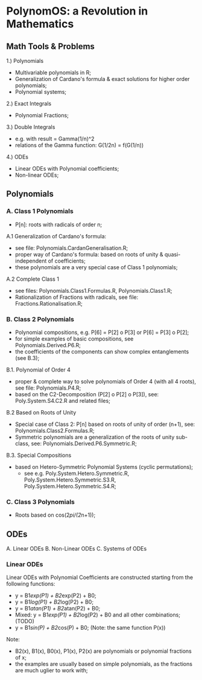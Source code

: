 # PolynomOS: a Revolution in Mathematics

## Math Tools & Problems

1.) Polynomials
- Multivariable polynomials in R;
- Generalization of Cardano's formula & exact solutions for higher order polynomials;
- Polynomial systems;

2.) Exact Integrals
- Polynomial Fractions;

3.) Double Integrals
- e.g. with result = Gamma(1/n)^2
- relations of the Gamma function: G(1/2n) = f(G(1/n))

4.) ODEs
- Linear ODEs with Polynomial coefficients;
- Non-linear ODEs;

## Polynomials

### A. Class 1 Polynomials
- P[n]: roots with radicals of order n;

A.1 Generalization of Cardano's formula:
- see file: Polynomials.CardanGeneralisation.R;
- proper way of Cardano's formula: based on roots of unity & quasi-independent of coefficients;
- these polynomials are a very special case of Class 1 polynomials;

A.2 Complete Class 1
- see files: Polynomials.Class1.Formulas.R, Polynomials.Class1.R;
- Rationalization of Fractions with radicals, see file: Fractions.Rationalisation.R;


### B. Class 2 Polynomials
- Polynomial compositions, e.g. P[6] = P[2] o P[3] or P[6] = P[3] o P[2];
 - for simple examples of basic compositions, see Polynomials.Derived.P6.R;
- the coefficients of the components can show complex entanglements (see B.3);

B.1. Polynomial of Order 4
- proper & complete way to solve polynomials of Order 4 (with all 4 roots), see file: Polynomials.P4.R;
- based on the C2-Decomposition (P[2] o P[2] o P[3]), see: Poly.System.S4.C2.R and related files;

B.2 Based on Roots of Unity
- Special case of Class 2: P[n] based on roots of unity of order (n+1), see: Polynomials.Class2.Formulas.R;
- Symmetric polynomials are a generalization of the roots of unity sub-class, see: Polynomials.Derived.P6.Symmetric.R;

B.3. Special Compositions
- based on Hetero-Symmetric Polynomial Systems (cyclic permutations);
  - see e.g. Poly.System.Hetero.Symmetric.R, Poly.System.Hetero.Symmetric.S3.R, Poly.System.Hetero.Symmetric.S4.R;


### C. Class 3 Polynomials
- Roots based on cos(2*pi/(2*n+1));


## ODEs

A. Linear ODEs
B. Non-Linear ODEs
C. Systems of ODEs

### Linear ODEs

Linear ODEs with Polynomial Coefficients are constructed starting from the following functions:
- y = B1*exp(P1) + B2*exp(P2) + B0;
- y = B1*log(P1) + B2*log(P2) + B0;
- y = B1*atan(P1) + B2*atan(P2) + B0;
- Mixed: y = B1*exp(P1) + B2*log(P2) + B0 and all other combinations; (TODO)
- y = B1*sin(P) + B2*cos(P) + B0; (Note: the same function P(x))

Note:
- B2(x), B1(x), B0(x), P1(x), P2(x) are polynomials or polynomial fractions of x;
 - the examples are usually based on simple polynomials, as the fractions are much uglier to work with;
